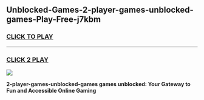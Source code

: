 
## Unblocked-Games-2-player-games-unblocked-games-Play-Free-j7kbm
<h3>
<a href="https://premium76.site?title=2-player-games-unblocked-games&ref=12A">CLICK TO PLAY</a></h3>
<hr>

<h3>
<a href="https://premium76.site?title=2-player-games-unblocked-games&ref=12A">CLICK 2 PLAY</a>
  
</h3>

<a href="https://premium76.site?title=2-player-games-unblocked-games&ref=12A"><img src="https://clearcache.store/games.png"></a>


**2-player-games-unblocked-games games unblocked: Your Gateway to Fun and Accessible Online Gaming**
